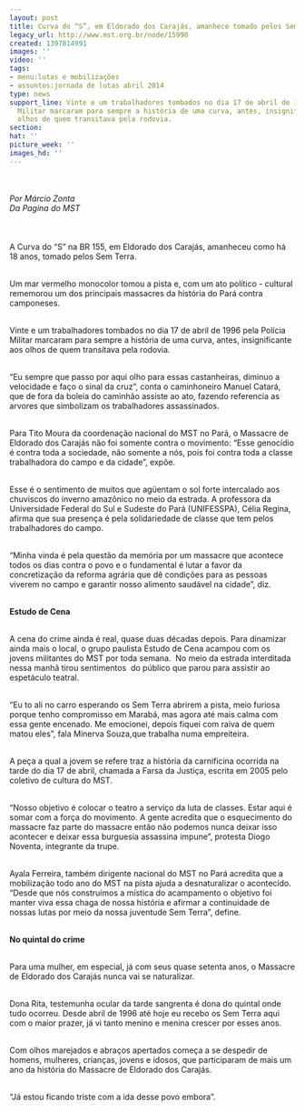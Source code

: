 ```yaml
---
layout: post
title: Curva do “S”, em Eldorado dos Carajás, amanhece tomado pelos Sem Terra
legacy_url: http://www.mst.org.br/node/15990
created: 1397814991
images: ''
video: ''
tags:
- menu:lutas e mobilizações
- assuntos:jornada de lutas abril 2014
type: news
support_line: Vinte e um trabalhadores tombados no dia 17 de abril de 1996 pela Polícia
  Militar marcaram para sempre a história de uma curva, antes, insignificante aos
  olhos de quem transitava pela rodovia.
section: 
hat: ''
picture_week: ''
images_hd: ''
---
```

<p class="MsoNormal"><br><br><em>Por Márcio Zonta&nbsp;<br>Da Pagina do MST<br></em><br><br><br>A Curva do “S” na BR 155, em Eldorado dos Carajás, amanheceu como há 18 anos, tomado pelos Sem Terra.</p><p class="MsoNormal"><br>Um mar vermelho monocolor tomou a pista e, com um ato político - cultural rememorou um dos principais massacres da história do Pará contra camponeses.</p><p class="MsoNormal"><br>Vinte e um trabalhadores tombados no dia 17 de abril de 1996 pela Polícia Militar marcaram para sempre a história de uma curva, antes, insignificante aos olhos de quem transitava pela rodovia.</p><p class="MsoNormal"><br>“Eu sempre que passo por aqui olho para essas castanheiras, diminuo a velocidade e faço o sinal da cruz”, conta o caminhoneiro Manuel Catará, que de fora da boleia do caminhão assiste ao ato, fazendo referencia as arvores que simbolizam os trabalhadores assassinados.</p><p class="MsoNormal"><br>Para Tito Moura da coordenação nacional do MST no Pará, o Massacre de Eldorado dos Carajás não foi somente contra o movimento: “Esse genocídio é contra toda a sociedade, não somente a nós, pois foi contra toda a classe trabalhadora do campo e da cidade”, expõe.</p><p class="MsoNormal"><br>Esse é o sentimento de muitos que agüentam o sol forte intercalado aos chuviscos do inverno amazônico no meio da estrada. A professora da Universidade Federal do Sul e Sudeste do Pará (UNIFESSPA), Célia Regina, afirma que sua presença é pela solidariedade de classe que tem pelos trabalhadores do campo.</p><p class="MsoNormal"><br>“Minha vinda é pela questão da memória por um massacre que acontece todos os dias contra o povo e o fundamental é lutar a favor da concretização da reforma agrária que dê condições para as pessoas viverem no campo e garantir nosso alimento saudável na cidade”, diz.</p><p class="MsoNormal"><br><strong>Estudo de Cena&nbsp;</strong></p><p class="MsoNormal"><br>A cena do crime ainda é real, quase duas décadas depois. Para dinamizar ainda mais o local, o grupo paulista Estudo de Cena acampou com os jovens militantes do MST por toda semana. &nbsp;No meio da estrada interditada nessa manhã tirou sentimentos &nbsp;do público que parou para assistir ao espetáculo teatral.</p><p class="MsoNormal"><br>“Eu to ali no carro esperando os Sem Terra abrirem a pista, meio furiosa porque tenho compromisso em Marabá, mas agora até mais calma com essa gente encenado. Me emocionei, depois fiquei com raiva de quem matou eles”, fala Minerva Souza,que trabalha numa empreiteira.</p><p class="MsoNormal"><br>A peça a qual a jovem se refere traz a história da carnificina ocorrida na tarde do dia 17 de abril, chamada a Farsa da Justiça, escrita em 2005 pelo coletivo de cultura do MST.</p><p class="MsoNormal"><br>“Nosso objetivo é colocar o teatro a serviço da luta de classes. Estar aqui é somar com a força do movimento. A gente acredita que o esquecimento do massacre faz parte do massacre então não podemos nunca deixar isso acontecer e deixar essa burguesia assassina impune”, protesta Diogo Noventa, integrante da trupe.</p><p class="MsoNormal"><br>Ayala Ferreira, também dirigente nacional do MST no Pará acredita que a mobilização todo ano do MST na pista ajuda a desnaturalizar o acontecido. “Desde que nós construímos a mística do acampamento o objetivo foi manter viva essa chaga de nossa história e afirmar a continuidade de nossas lutas por meio da nossa juventude Sem Terra”, define. &nbsp;</p><p class="MsoNormal"><strong><br>No quintal do crime</strong></p><p class="MsoNormal"><br>Para uma mulher, em especial, já com seus quase setenta anos, o Massacre de Eldorado dos Carajás nunca vai se naturalizar.</p><p class="MsoNormal"><br>Dona Rita, testemunha ocular da tarde sangrenta é dona do quintal onde tudo ocorreu. Desde abril de 1996 até hoje eu recebo os Sem Terra aqui com o maior prazer, já vi tanto menino e menina crescer por esses anos.</p><p class="MsoNormal"><br>Com olhos marejados e abraços apertados começa a se despedir de homens, mulheres, crianças, jovens e idosos, que participaram de mais um ano da história do Massacre de Eldorado dos Carajás.</p><p class="MsoNormal"><br>“Já estou ficando triste com a ida desse povo embora”.&nbsp;</p><p class="MsoNormal">&nbsp;</p>
